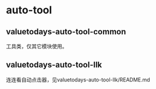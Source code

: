 # auto-tool

## valuetodays-auto-tool-common

工具类，仅其它模块使用。

## valuetodays-auto-tool-llk

连连看自动点击器，见valuetodays-auto-tool-llk/README.md
